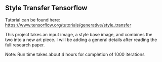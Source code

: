 ## Style Transfer Tensorflow

Tutorial can be found here: https://www.tensorflow.org/tutorials/generative/style_transfer

This project takes an input image, a style base image, and combines the two into a new art piece. I will be adding a general details after reading 
the full research paper. 

Note: Run time takes about 4 hours for completion of 1000 iterations
